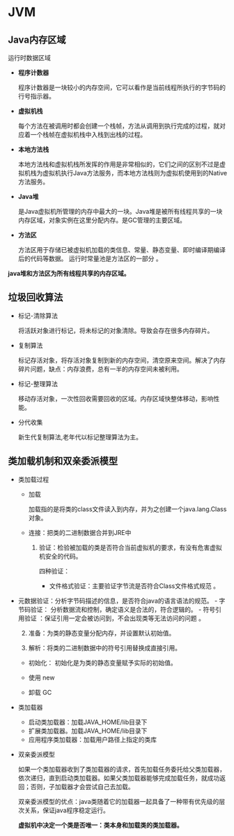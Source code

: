 # JVM

## Java内存区域

运行时数据区域

- **程序计数器**

  程序计数器是一块较小的内存空间，它可以看作是当前线程所执行的字节码的行号指示器。 

- **虚拟机栈** 

  每个方法在被调用时都会创建一个栈帧，方法从调用到执行完成的过程，就对应着一个栈帧在虚拟机栈中入栈到出栈的过程。

- **本地方法栈** 

  本地方法栈和虚拟机栈所发挥的作用是非常相似的，它们之间的区别不过是虚拟机栈为虚拟机执行Java方法服务，而本地方法栈则为虚拟机使用到的Native方法服务。 

- **Java堆** 

  是Java虚拟机所管理的内存中最大的一块。Java堆是被所有线程共享的一块内存区域，对象实例在这里分配内存。是GC管理的主要区域。

- **方法区**  

  方法区用于存储已被虚拟机加载的类信息、常量、静态变量、即时编译期编译后的代码等数据。  运行时常量池是方法区的一部分 。

**java堆和方法区为所有线程共享的内存区域。**

## 垃圾回收算法

- 标记-清除算法

  将活跃对象进行标记，将未标记的对象清除。导致会存在很多内存碎片。

- 复制算法

  标记存活对象，将存活对象复制到新的内存空间，清空原来空间。解决了内存碎片问题，缺点：内存浪费，总有一半的内存空间未被利用。

- 标记-整理算法

  移动存活对象，一次性回收需要回收的区域。内存区域快整体移动，影响性能。

- 分代收集

  新生代复制算法,老年代以标记整理算法为主。

## 类加载机制和双亲委派模型

- 类加载过程

  - 加载

    加载指的是将类的class文件读入到内存，并为之创建一个java.lang.Class对象。

  - 连接：把类的二进制数据合并到JRE中 

    1. 验证：检验被加载的类是否符合当前虚拟机的要求，有没有危害虚拟机安全的代码。

       四种验证：

       - 文件格式验证：主要验证字节流是否符合Class文件格式规范 。
- 元数据验证：分析字节码描述的信息，是否符合java的语言语法的规范。
       - 字节码验证： 分析数据流和控制，确定语义是合法的，符合逻辑的。 
       - 符号引用验证 ：保证引用一定会被访问到，不会出现类等无法访问的问题 。
       
    2. 准备：为类的静态变量分配内存，并设置默认初始值。

    3. 解析：将类的二进制数据中的符号引用替换成直接引用。 

  - 初始化： 初始化是为类的静态变量赋予实际的初始值。

  - 使用 new

  - 卸载 GC

- 类加载器

  - 启动类加载器：加载JAVA_HOME/lib目录下
  - 扩展类加载器。加载JAVA_HOME/lib目录下
  - 应用程序类加载器：加载用户路径上指定的类库

- 双亲委派模型

  如果一个类加载器收到了类加载器的请求，首先加载任务委托给父类加载器，依次递归，直到启动类加载器。如果父类加载器能够完成加载任务，就成功返回；否则，子加载器才会尝试自己去加载。

  双亲委派模型的优点：java类随着它的加载器一起具备了一种带有优先级的层次关系，保证java程序稳定运行。

  

  **虚拟机中决定一个类是否唯一：类本身和加载类的类加载器。**